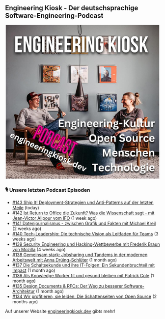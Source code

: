 ## Engineering Kiosk - Der deutschsprachige Software-Engineering-Podcast

<p align="center">
  <img width="500" height="500" src="https://github.com/EngineeringKiosk/.github/blob/main/images/podcast_square.jpg" alt="Engineering Kiosk Podcast" title="Engineering Kiosk Podcast">
</p>

### 🎙️ Unsere letzten Podcast Episoden


- [#143 Ship It! Deployment-Strategien und Anti-Patterns auf der letzten Meile](https://engineeringkiosk.dev) (today)
- [#142 Ist Return to Office die Zukunft? Was die Wissenschaft sagt - mit Jean-Victor Alipour vom IFO](https://engineeringkiosk.dev) (1 week ago)
- [#141 Datenjournalismus - zwischen Grafik und Fakten mit Michael Kreil](https://engineeringkiosk.dev) (2 weeks ago)
- [#140 Tech-Leadership: Die technische Vision als Leitfaden für Teams](https://engineeringkiosk.dev) (3 weeks ago)
- [#139 Security Engineering und Hacking-Wettbewerbe mit Frederik Braun von Mozilla](https://engineeringkiosk.dev) (4 weeks ago)
- [#138 Gemeinsam stark: Jobsharing und Tandems in der modernen Arbeitswelt mit Anna Drüing-Schlüter](https://engineeringkiosk.dev) (1 month ago)
- [#137 Die Schaltsekunde und ihre IT-Folgen: Ein Sekundenbruchteil mit Impact](https://engineeringkiosk.dev) (1 month ago)
- [#136 Als Knowledge Worker fit und gesund bleiben mit Patrick Cole](https://engineeringkiosk.dev) (1 month ago)
- [#135 Design Documents &amp; RFCs: Der Weg zu besserer Software-Architektur](https://engineeringkiosk.dev) (1 month ago)
- [#134 Wir profitieren, sie leiden: Die Schattenseiten von Open Source](https://engineeringkiosk.dev) (2 months ago)

Auf unserer Website [engineeringkiosk.dev](https://engineeringkiosk.dev/) gibts mehr!
